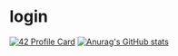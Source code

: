 # login
[![42 Profile Card](https://1337-readme.vercel.app/api/profile?cursus=42cursus&dark=true&login=ahouari)](https://github.com/mohouyizme/1337-readme)
[![Anurag's GitHub stats](https://github-readme-stats.vercel.app/api?username=shinraxtensei)](https://github.com/anuraghazra/github-readme-stats)
